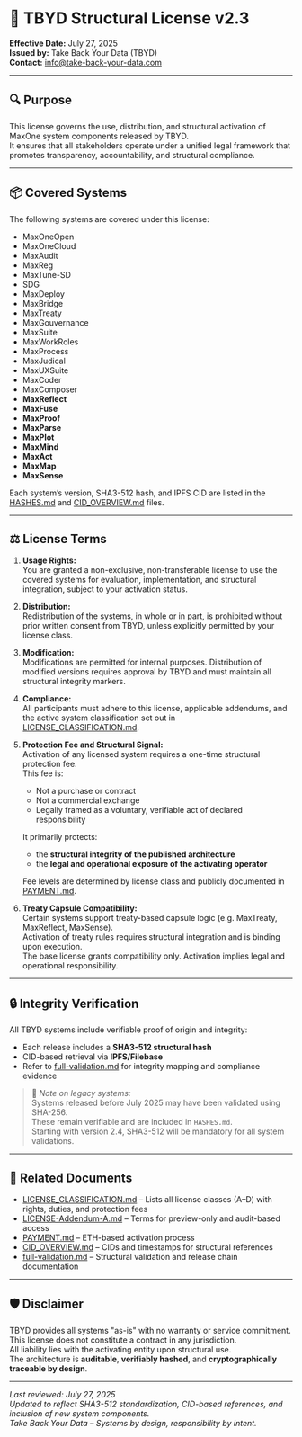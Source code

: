 # 📄 TBYD Structural License v2.3

**Effective Date:** July 27, 2025  
**Issued by:** Take Back Your Data (TBYD)  
**Contact:** info@take-back-your-data.com

---

## 🔍 Purpose

This license governs the use, distribution, and structural activation of MaxOne system components released by TBYD.  
It ensures that all stakeholders operate under a unified legal framework that promotes transparency, accountability, and structural compliance.

---

## 📦 Covered Systems

The following systems are covered under this license:

- MaxOneOpen  
- MaxOneCloud  
- MaxAudit  
- MaxReg  
- MaxTune-SD  
- SDG  
- MaxDeploy  
- MaxBridge  
- MaxTreaty  
- MaxGouvernance  
- MaxSuite  
- MaxWorkRoles  
- MaxProcess  
- MaxJudical  
- MaxUXSuite  
- MaxCoder  
- MaxComposer  
- **MaxReflect**  
- **MaxFuse**  
- **MaxProof**  
- **MaxParse**  
- **MaxPlot**  
- **MaxMind**  
- **MaxAct**  
- **MaxMap**  
- **MaxSense**

Each system’s version, SHA3-512 hash, and IPFS CID are listed in the [HASHES.md](./HASHES.md) and [CID_OVERVIEW.md](./CID_OVERVIEW.md) files.

---

## ⚖️ License Terms

1. **Usage Rights:**  
   You are granted a non-exclusive, non-transferable license to use the covered systems for evaluation, implementation, and structural integration, subject to your activation status.

2. **Distribution:**  
   Redistribution of the systems, in whole or in part, is prohibited without prior written consent from TBYD, unless explicitly permitted by your license class.

3. **Modification:**  
   Modifications are permitted for internal purposes. Distribution of modified versions requires approval by TBYD and must maintain all structural integrity markers.

4. **Compliance:**  
   All participants must adhere to this license, applicable addendums, and the active system classification set out in [LICENSE_CLASSIFICATION.md](./LICENSE_CLASSIFICATION.md).

5. **Protection Fee and Structural Signal:**  
   Activation of any licensed system requires a one-time structural protection fee.  
   This fee is:
   - Not a purchase or contract  
   - Not a commercial exchange  
   - Legally framed as a voluntary, verifiable act of declared responsibility  

   It primarily protects:
   - the **structural integrity of the published architecture**  
   - the **legal and operational exposure of the activating operator**  

   Fee levels are determined by license class and publicly documented in [PAYMENT.md](./PAYMENT.md).

6. **Treaty Capsule Compatibility:**  
   Certain systems support treaty-based capsule logic (e.g. MaxTreaty, MaxReflect, MaxSense).  
   Activation of treaty rules requires structural integration and is binding upon execution.  
   The base license grants compatibility only. Activation implies legal and operational responsibility.

---

## 🔒 Integrity Verification

All TBYD systems include verifiable proof of origin and integrity:

- Each release includes a **SHA3-512 structural hash**  
- CID-based retrieval via **IPFS/Filebase**  
- Refer to [full-validation.md](./full-validation.md) for integrity mapping and compliance evidence

> 🔎 _Note on legacy systems:_  
> Systems released before July 2025 may have been validated using SHA-256.  
> These remain verifiable and are included in `HASHES.md`.  
> Starting with version 2.4, SHA3-512 will be mandatory for all system validations.

---

## 📄 Related Documents

- [LICENSE_CLASSIFICATION.md](./LICENSE_CLASSIFICATION.md) – Lists all license classes (A–D) with rights, duties, and protection fees  
- [LICENSE-Addendum-A.md](./LICENSE-Addendum-A.md) – Terms for preview-only and audit-based access  
- [PAYMENT.md](./PAYMENT.md) – ETH-based activation process  
- [CID_OVERVIEW.md](./CID_OVERVIEW.md) – CIDs and timestamps for structural references  
- [full-validation.md](./full-validation.md) – Structural validation and release chain documentation

---

## 🛡️ Disclaimer

TBYD provides all systems "as-is" with no warranty or service commitment.  
This license does not constitute a contract in any jurisdiction.  
All liability lies with the activating entity upon structural use.  
The architecture is **auditable**, **verifiably hashed**, and **cryptographically traceable by design**.

---

_Last reviewed: July 27, 2025_  
_Updated to reflect SHA3-512 standardization, CID-based references, and inclusion of new system components._  
_Take Back Your Data – Systems by design, responsibility by intent._
